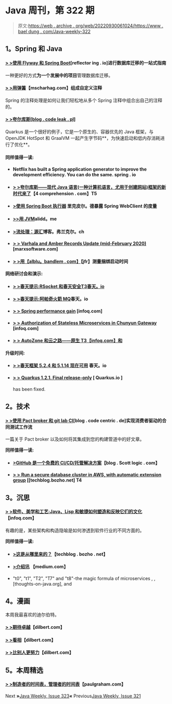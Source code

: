 # Java 周刊，第 322 期

> 原文:[https://web . archive . org/web/20220930061024/https://www . bael dung . com/Java-weekly-322](https://web.archive.org/web/20220930061024/https://www.baeldung.com/java-weekly-322)

## **1。Spring 和 Java**

#### [**> >使用 Flyway 和 Spring Boot**](https://web.archive.org/web/20220626193916/https://reflectoring.io/database-migration-spring-boot-flyway/)[reflector ing . io]进行数据库迁移的一站式指南

一种更好的方式**为一个发展中的项目**管理数据库迁移。

#### [**> >用弹簧**](https://web.archive.org/web/20220626193916/https://www.mscharhag.com/spring/annotation-composition)【mscharhag.com】组成自定义注释

Spring 的注释处理是如何让我们轻松地从多个 Spring 注释中组合出自己的注释的。

#### [**> >夸尔库斯**[blog . code leak . pl]](https://web.archive.org/web/20220626193916/https://blog.codeleak.pl/2020/02/getting-started-with-quarkus.html)

Quarkus 是一个很好的例子，它是一个原生的、容器优先的 Java 框架，与 OpenJDK HotSpot 和 GraalVM 一起产生字节码**，为快速启动和低内存消耗进行了优化**。

#### **同样值得一读:**

*   #### Netflix has built a Spring application generator to improve the development efficiency. You can do the same. spring . io

*   #### [**> >夸尔库斯——现代 Java 语言(一种计算机语言，尤用于创建网站)框架的新时代来了**](https://web.archive.org/web/20220626193916/https://4comprehension.com/quarkus-a-new-age-of-modern-java-frameworks-is-here/)【4 comprehension . com】T5

*   #### [**>使用 Spring Boot 执行器**](https://web.archive.org/web/20220626193916/https://rieckpil.de/expose-metrics-of-spring-webclient-using-spring-boot-actuator/) 里克皮尔。德暴露 Spring WebClient 的度量

*   #### [**>>用 JVM**](https://web.archive.org/web/20220626193916/https://alidg.me/blog/2020/2/23/time-travel-jvm)alidd。me

*   #### [**>流处理：源汇**](https://web.archive.org/web/20220626193916/https://blog.frankel.ch/stream-processing/3/)博客。弗兰克尔。ch

*   #### [**> > Varhala and Amber Records Update (mid-February 2020)**](https://web.archive.org/web/20220626193916/https://marxsoftware.blogspot.com/2020/02/valhalla-amber-records-feb2020.html) [marxsoftware.com]

*   #### [**> >用【alblu。bandlem . com】**](https://web.archive.org/web/20220626193916/http://alblue.bandlem.com/2020/02/jfr-bundle-listener.html)【jfr】测量捆绑启动时间

**网络研讨会和演示:**

*   #### [**> >春天提示:RSocket 和春天安全**T3春天。io](https://web.archive.org/web/20220626193916/https://spring.io/blog/2020/02/20/spring-tips-rsocket-and-spring-security)

*   #### [**> >春天提示:阿帕奇火箭 MQ**](https://web.archive.org/web/20220626193916/https://spring.io/blog/2020/02/25/spring-tips-apache-rocketmq)春天。io

*   #### [**> > Spring performance gain**](https://web.archive.org/web/20220626193916/https://www.infoq.com/presentations/spring-framework-boot-performance-improvements/?utm_campaign=infoq_content&utm_source=infoq&utm_medium=feed&utm_term=Java) [infoq.com]

*   #### [**> > Authorization of Stateless Microservices in Chunyun Gateway**](https://web.archive.org/web/20220626193916/https://www.infoq.com/presentations/td-ameritrade-agility/?utm_campaign=infoq_content&utm_source=infoq&utm_medium=feed&utm_term=Java) [infoq.com]

*   #### [**> > AutoZone 和云之路——原生** T3【infoq.com】和](https://web.archive.org/web/20220626193916/https://www.infoq.com/presentations/autozone-pivotal/?utm_campaign=infoq_content&utm_source=infoq&utm_medium=feed&utm_term=Java)

**升级时间:**

*   #### [**> >春天框架 5.2.4 和 5.1.14 现在可用**](https://web.archive.org/web/20220626193916/https://spring.io/blog/2020/02/25/spring-framework-5-2-4-and-5-1-14-available-now) 春天。io

*   #### [**> > Quarkus 1.2.1\. Final release-only**](https://web.archive.org/web/20220626193916/https://quarkus.io/blog/quarkus-1-2-1-final-released/) [ Quarkus.io ]

    has been fixed.

## **2。技术**

#### [**> >使用 Pact broker 和 git lab CI**](https://web.archive.org/web/20220626193916/https://blog.codecentric.de/en/2020/02/implementing-a-consumer-driven-contract-testing-workflow-with-pact-broker-and-gitlab-ci/)[blog . code centric . de]实现消费者驱动的合同测试工作流

一篇关于 Pact broker 以及如何将其集成到您的构建管道中的好文章。

**同样值得一读:**

*   #### [**>GitHub 是一个免费的 CI/CD/托管解决方案**](https://web.archive.org/web/20220626193916/https://blog.scottlogic.com/2020/02/24/github-cd.html)【blog . Scott logic . com】

*   #### [**> > Run a secure database cluster in AWS, with automatic extension group**](https://web.archive.org/web/20220626193916/https://techblog.bozho.net/running-a-safe-database-cluster-in-aws-with-auto-scaling-groups/) [[techblog.bozho.net] T4

## **3。沉思**

#### [**> >软件、美学和工艺:Java、Lisp 和敏捷如何塑造和反映它们的文化**](https://web.archive.org/web/20220626193916/https://www.infoq.com/articles/software-aesthetics-craft/?utm_campaign=infoq_content&utm_source=infoq&utm_medium=feed&utm_term=Java)【infoq.com】

有趣的是，某些架构和构造隐喻是如何渗透到软件行业的不同方面的。

**同样值得一读:**

*   #### [**>这是从哪里来的？**](https://web.archive.org/web/20220626193916/https://techblog.bozho.net/where-is-this-coming-from/)【techblog . bozho . net】

*   #### [**>介绍讯**](https://web.archive.org/web/20220626193916/https://medium.com/@NetflixTechBlog/introducing-dispatch-da4b8a2a8072) 【medium.com】

*   "t0", "t1", "T2", "T7" and "t8"-the magic formula of microservices , , [thoughts-on-java.org], and

## **4。漫画**

本周我最喜欢的迪尔伯特。

#### [**> >期待卓越**](https://web.archive.org/web/20220626193916/https://dilbert.com/strip/2020-02-21)【dilbert.com】

#### [**> >看相**](https://web.archive.org/web/20220626193916/https://dilbert.com/strip/2020-02-23)【dilbert.com】

#### [**> >比别人更努力**](https://web.archive.org/web/20220626193916/https://dilbert.com/strip/2020-02-24)【dilbert.com】

## **5。本周精选**

#### **[> >制造者的时间表，管理者的时间表](https://web.archive.org/web/20220626193916/http://www.paulgraham.com/makersschedule.html)**【paulgraham.com】

Next **»**[Java Weekly, Issue 323](/web/20220626193916/https://www.baeldung.com/java-weekly-323)**«** Previous[Java Weekly, Issue 321](/web/20220626193916/https://www.baeldung.com/java-weekly-321)